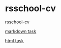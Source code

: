 # rsschool-cv
rsschool-cv

[markdown task](https://addnone.github.io/rsschool-cv/cv)

[html task](https://addnone.github.io/rsschool-cv/)